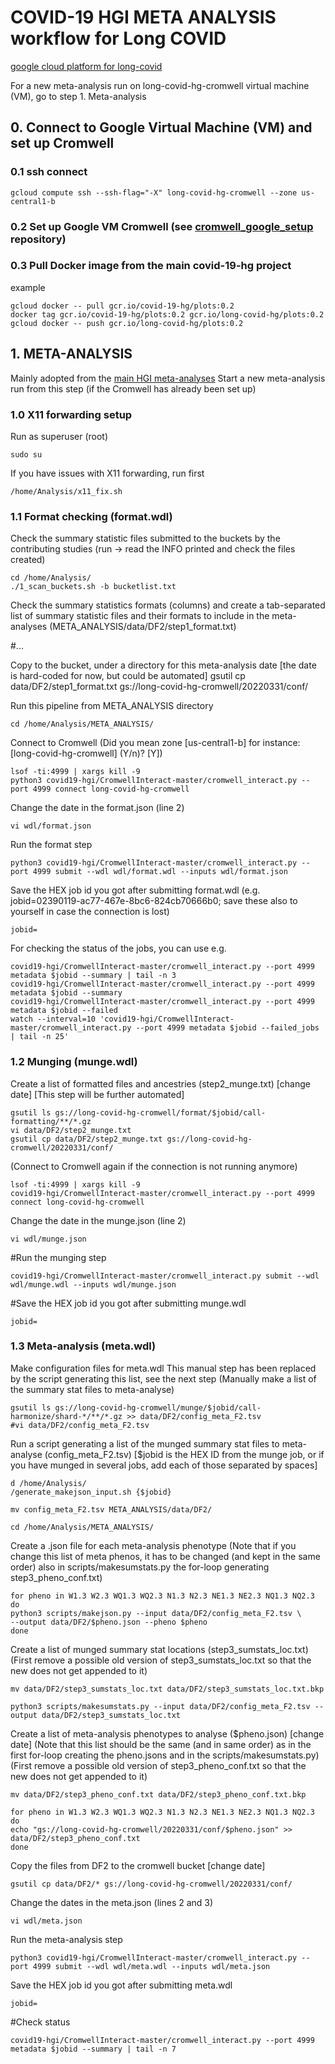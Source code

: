 # COVID-19 HGI META ANALYSIS workflow for Long COVID

[google cloud platform for long-covid](https://console.cloud.google.com/home/dashboard?project=long-covid-hg)

For a new meta-analysis run on long-covid-hg-cromwell virtual machine (VM), go to step 1. Meta-analysis

## 0. Connect to Google Virtual Machine (VM) and set up Cromwell

### 0.1 ssh connect 

`gcloud compute ssh --ssh-flag="-X" long-covid-hg-cromwell --zone us-central1-b`

### 0.2 Set up Google VM Cromwell (see [cromwell_google_setup](https://github.com/long-covid-hg/cromwell_google_setup) repository)

### 0.3 Pull Docker image from the main covid-19-hg project

example
```
gcloud docker -- pull gcr.io/covid-19-hg/plots:0.2
docker tag gcr.io/covid-19-hg/plots:0.2 gcr.io/long-covid-hg/plots:0.2
gcloud docker -- push gcr.io/long-covid-hg/plots:0.2
```

## 1. META-ANALYSIS
Mainly adopted from the [main HGI meta-analyses](https://github.com/covid19-hg/META_ANALYSIS)
Start a new meta-analysis run from this step (if the Cromwell has already been set up)

### 1.0 X11 forwarding setup

Run as superuser (root)
```
sudo su
```

If you have issues with X11 forwarding, run first
```
/home/Analysis/x11_fix.sh
```

### 1.1 Format checking (format.wdl)

Check the summary statistic files submitted to the buckets by the contributing studies (run -> read the INFO printed and check the files created)
```
cd /home/Analysis/
./1_scan_buckets.sh -b bucketlist.txt
```

Check the summary statistics formats (columns) and create a tab-separated list of summary statistic files and their formats to include in the meta-analyses (META_ANALYSIS/data/DF2/step1_format.txt)

#...

Copy to the bucket, under a directory for this meta-analysis date [the date is hard-coded for now, but could be automated]
gsutil cp data/DF2/step1_format.txt gs://long-covid-hg-cromwell/20220331/conf/

Run this pipeline from META_ANALYSIS directory
```
cd /home/Analysis/META_ANALYSIS/
```

Connect to Cromwell 
(Did you mean zone [us-central1-b] for instance: [long-covid-hg-cromwell] (Y/n)? [Y])
```
lsof -ti:4999 | xargs kill -9
python3 covid19-hgi/CromwellInteract-master/cromwell_interact.py --port 4999 connect long-covid-hg-cromwell
```

Change the date in the format.json (line 2)
```
vi wdl/format.json
```

Run the format step
```
python3 covid19-hgi/CromwellInteract-master/cromwell_interact.py --port 4999 submit --wdl wdl/format.wdl --inputs wdl/format.json
```

Save the HEX job id you got after submitting format.wdl (e.g. jobid=02390119-ac77-467e-8bc6-824cb70666b0; save these also to yourself in case the connection is lost)
```
jobid=
```

For checking the status of the jobs, you can use e.g.
```
covid19-hgi/CromwellInteract-master/cromwell_interact.py --port 4999  metadata $jobid --summary | tail -n 3
covid19-hgi/CromwellInteract-master/cromwell_interact.py --port 4999  metadata $jobid --summary 
covid19-hgi/CromwellInteract-master/cromwell_interact.py --port 4999  metadata $jobid --failed
watch --interval=10 'covid19-hgi/CromwellInteract-master/cromwell_interact.py --port 4999 metadata $jobid --failed_jobs | tail -n 25'
```

### 1.2 Munging (munge.wdl)

Create a list of formatted files and ancestries (step2_munge.txt) [change date] [This step will be further automated]
```
gsutil ls gs://long-covid-hg-cromwell/format/$jobid/call-formatting/**/*.gz
vi data/DF2/step2_munge.txt
gsutil cp data/DF2/step2_munge.txt gs://long-covid-hg-cromwell/20220331/conf/
```

(Connect to Cromwell again if the connection is not running anymore)
```
lsof -ti:4999 | xargs kill -9
covid19-hgi/CromwellInteract-master/cromwell_interact.py --port 4999 connect long-covid-hg-cromwell 
```

Change the date in the munge.json (line 2)
```
vi wdl/munge.json
```

#Run the munging step
```
covid19-hgi/CromwellInteract-master/cromwell_interact.py submit --wdl wdl/munge.wdl --inputs wdl/munge.json
```

#Save the HEX job id you got after submitting munge.wdl 
```
jobid=
```

### 1.3 Meta-analysis (meta.wdl)

Make configuration files for meta.wdl
This manual step has been replaced by the script generating this list, see the next step
(Manually make a list of the summary stat files to meta-analyse) 
```
gsutil ls gs://long-covid-hg-cromwell/munge/$jobid/call-harmonize/shard-*/**/*.gz >> data/DF2/config_meta_F2.tsv
#vi data/DF2/config_meta_F2.tsv
```

Run a script generating a list of the munged summary stat files to meta-analyse (config_meta_F2.tsv) [$jobid is the HEX ID from the munge job, or if you have munged in several jobs, add each of those separated by spaces]

```
d /home/Analysis/
/generate_makejson_input.sh {$jobid}

mv config_meta_F2.tsv META_ANALYSIS/data/DF2/

cd /home/Analysis/META_ANALYSIS/
```

Create a .json file for each meta-analysis phenotype
(Note that if you change this list of meta phenos, it has to be changed (and kept in the same order) also in scripts/makesumstats.py the for-loop generating step3_pheno_conf.txt)
```
for pheno in W1.3 W2.3 WQ1.3 WQ2.3 N1.3 N2.3 NE1.3 NE2.3 NQ1.3 NQ2.3
do
python3 scripts/makejson.py --input data/DF2/config_meta_F2.tsv \
--output data/DF2/$pheno.json --pheno $pheno
done
```

Create a list of munged summary stat locations (step3_sumstats_loc.txt)
(First remove a possible old version of step3_sumstats_loc.txt so that the new does not get appended to it)
```
mv data/DF2/step3_sumstats_loc.txt data/DF2/step3_sumstats_loc.txt.bkp

python3 scripts/makesumstats.py --input data/DF2/config_meta_F2.tsv --output data/DF2/step3_sumstats_loc.txt
```

Create a list of meta-analysis phenotypes to analyse ($pheno.json) [change date]
(Note that this list should be the same (and in same order) as in the first for-loop creating the pheno.jsons and in the scripts/makesumstats.py)
(First remove a possible old version of step3_pheno_conf.txt so that the new does not get appended to it)
```
mv data/DF2/step3_pheno_conf.txt data/DF2/step3_pheno_conf.txt.bkp

for pheno in W1.3 W2.3 WQ1.3 WQ2.3 N1.3 N2.3 NE1.3 NE2.3 NQ1.3 NQ2.3
do
echo "gs://long-covid-hg-cromwell/20220331/conf/$pheno.json" >> data/DF2/step3_pheno_conf.txt
done
```

Copy the files from DF2 to the cromwell bucket [change date]
```
gsutil cp data/DF2/* gs://long-covid-hg-cromwell/20220331/conf/
```

Change the dates in the meta.json (lines 2 and 3)
```
vi wdl/meta.json
```

Run the meta-analysis step
```
python3 covid19-hgi/CromwellInteract-master/cromwell_interact.py --port 4999 submit --wdl wdl/meta.wdl --inputs wdl/meta.json
```

Save the HEX job id you got after submitting meta.wdl 
```
jobid=
```

#Check status
```
covid19-hgi/CromwellInteract-master/cromwell_interact.py --port 4999  metadata $jobid --summary | tail -n 7
```
